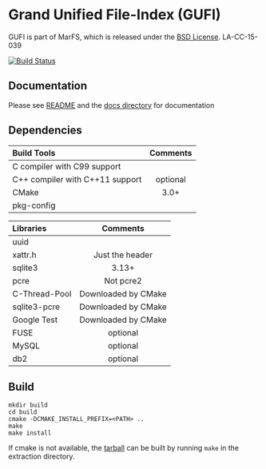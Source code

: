 # Grand Unified File-Index (GUFI)

GUFI is part of MarFS, which is released under the [BSD License](LICENSE.txt).
LA-CC-15-039

[![Build Status](https://travis-ci.com/mar-file-system/GUFI.svg?branch=master)](https://travis-ci.com/mar-file-system/GUFI)

## Documentation
Please see [README](README) and the [docs directory](docs) for documentation

## Dependencies
| Build Tools                     |  Comments  |
| :------------------------------ | :--------: |
| C compiler with C99 support     |            |
| C++ compiler with C++11 support | optional   |
| CMake                           | 3.0+       |
| pkg-config                      |            |

| Libraries     | Comments            |
| :------------ | :-----------------: |
| uuid          |                     |
| xattr.h       | Just the header     |
| sqlite3       | 3.13+               |
| pcre          | Not pcre2           |
| C-Thread-Pool | Downloaded by CMake |
| sqlite3-pcre  | Downloaded by CMake |
| Google Test   | Downloaded by CMake |
| FUSE          | optional            |
| MySQL         | optional            |
| db2           | optional            |

## Build
```
mkdir build
cd build
cmake -DCMAKE_INSTALL_PREFIX=<PATH> ..
make
make install
```

If cmake is not available, the [tarball](https://github.com/mar-file-system/GUFI/raw/master/gufi.tar.gz) can be built by running `make` in the extraction directory.